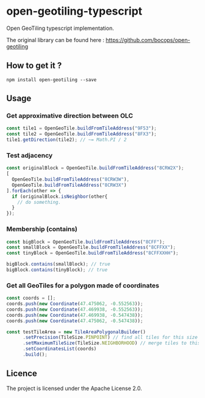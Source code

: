 # open-geotiling-typescript

Open GeoTiling typescript implementation.

The original library can be found here : https://github.com/bocops/open-geotiling

## How to get it ?

```
npm install open-geotiling --save
```

## Usage

### Get approximative direction between OLC

```js
const tile1 = OpenGeoTile.buildFromTileAddress("9F53");
const tile2 = OpenGeoTile.buildFromTileAddress("8FX3");
tile1.getDirection(tile2); // ~= Math.PI / 2
```

### Test adjacency

```js
const originalBlock = OpenGeoTile.buildFromTileAddress("8CRW2X");
[
  OpenGeoTile.buildFromTileAddress("8CRW3W"),
  OpenGeoTile.buildFromTileAddress("8CRW3X")
].forEach(other => {
  if (originalBlock.isNeighbor(other{
    // do something.
  }
});
```

### Membership (contains)

```js
const bigBlock = OpenGeoTile.buildFromTileAddress("8CFF");
const smallBlock = OpenGeoTile.buildFromTileAddress("8CFFXX");
const tinyBlock = OpenGeoTile.buildFromTileAddress("8CFFXXHH");

bigBlock.contains(smallBlock); // true
bigBlock.contains(tinyBlock); // true
```


### Get all GeoTiles for a polygon made of coordinates

```js
const coords = [];
coords.push(new Coordinate(47.475062, -0.552563));
coords.push(new Coordinate(47.469938, -0.552563));
coords.push(new Coordinate(47.469938, -0.547438));
coords.push(new Coordinate(47.475062, -0.547438));

const testTileArea = new TileAreaPolygonalBuilder()
      .setPrecision(TileSize.PINPOINT) // find all tiles for this size
      .setMaximumTileSize(TileSize.NEIGHBORHOOD) // merge tiles to this maximum size (default is setPrecision value)
      .setCoordinatesList(coords)
      .build();
```

## Licence

The project is licensed under the Apache License 2.0.